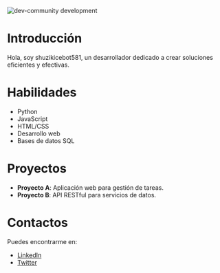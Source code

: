 ![dev-community development](https://media1.giphy.com/media/v1.Y2lkPTdiYzJhNDkwdTIwejJoNThsYW14MGthcnl3MHZtMzJ0Ymd6MTNyaWY1cm40czhqNSZlcD12MV9naWZzX3NlYXJjaCZjdD1n/xT8qBbjl8TzPT503du/giphy.gif)

# Introducción
Hola, soy shuzikicebot581, un desarrollador dedicado a crear soluciones eficientes y efectivas.

# Habilidades
- Python
- JavaScript
- HTML/CSS
- Desarrollo web
- Bases de datos SQL

# Proyectos
- **Proyecto A**: Aplicación web para gestión de tareas.
- **Proyecto B**: API RESTful para servicios de datos.

# Contactos
Puedes encontrarme en:
- [LinkedIn](https://www.linkedin.com/in/shuzikicebot581)
- [Twitter](https://twitter.com/shuzikicebot581)